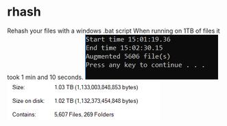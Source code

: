 # rhash
Rehash your files with a windows .bat script
When running on 1TB of files it took 1 min and 10 seconds.
![Files changed](files.png)
![Size on disk](size.png)
